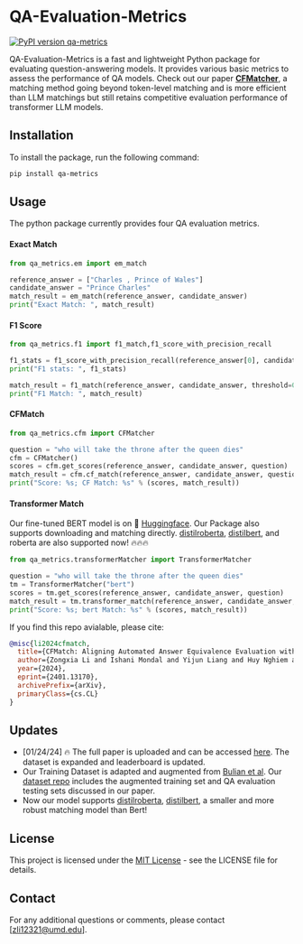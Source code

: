 # QA-Evaluation-Metrics

[![PyPI version qa-metrics](https://img.shields.io/pypi/v/qa-metrics.svg)](https://pypi.org/project/qa-metrics/) 


QA-Evaluation-Metrics is a fast and lightweight Python package for evaluating question-answering models. It provides various basic metrics to assess the performance of QA models. Check out our paper [**CFMatcher**](https://arxiv.org/abs/2401.13170), a matching method going beyond token-level matching and is more efficient than LLM matchings but still retains competitive evaluation performance of transformer LLM models.


## Installation

To install the package, run the following command:

```bash
pip install qa-metrics
```

## Usage

The python package currently provides four QA evaluation metrics.

#### Exact Match
```python
from qa_metrics.em import em_match

reference_answer = ["Charles , Prince of Wales"]
candidate_answer = "Prince Charles"
match_result = em_match(reference_answer, candidate_answer)
print("Exact Match: ", match_result)
```

#### F1 Score
```python
from qa_metrics.f1 import f1_match,f1_score_with_precision_recall

f1_stats = f1_score_with_precision_recall(reference_answer[0], candidate_answer)
print("F1 stats: ", f1_stats)

match_result = f1_match(reference_answer, candidate_answer, threshold=0.5)
print("F1 Match: ", match_result)
```

#### CFMatch
```python
from qa_metrics.cfm import CFMatcher

question = "who will take the throne after the queen dies"
cfm = CFMatcher()
scores = cfm.get_scores(reference_answer, candidate_answer, question)
match_result = cfm.cf_match(reference_answer, candidate_answer, question)
print("Score: %s; CF Match: %s" % (scores, match_result))
```

#### Transformer Match
Our fine-tuned BERT model is on 🤗 [Huggingface](https://huggingface.co/Zongxia/answer_equivalence_bert?text=The+goal+of+life+is+%5BMASK%5D.). Our Package also supports downloading and matching directly. [distilroberta](https://huggingface.co/Zongxia/answer_equivalence_distilroberta), [distilbert](https://huggingface.co/Zongxia/answer_equivalence_distilbert), and roberta are also supported now! 🔥🔥🔥

```python
from qa_metrics.transformerMatcher import TransformerMatcher

question = "who will take the throne after the queen dies"
tm = TransformerMatcher("bert")
scores = tm.get_scores(reference_answer, candidate_answer, question)
match_result = tm.transformer_match(reference_answer, candidate_answer, question)
print("Score: %s; bert Match: %s" % (scores, match_result))
```

If you find this repo avialable, please cite:
```bibtex
@misc{li2024cfmatch,
  title={CFMatch: Aligning Automated Answer Equivalence Evaluation with Expert Judgments For Open-Domain Question Answering}, 
  author={Zongxia Li and Ishani Mondal and Yijun Liang and Huy Nghiem and Jordan Boyd-Graber},
  year={2024},
  eprint={2401.13170},
  archivePrefix={arXiv},
  primaryClass={cs.CL}
}
```

## Updates
- [01/24/24] 🔥 The full paper is uploaded and can be accessed [here]([https://arxiv.org/abs/2310.14566](https://arxiv.org/abs/2401.13170)). The dataset is expanded and leaderboard is updated.
- Our Training Dataset is adapted and augmented from [Bulian et al](https://github.com/google-research-datasets/answer-equivalence-dataset). Our [dataset repo](https://github.com/zli12321/Answer_Equivalence_Dataset.git) includes the augmented training set and QA evaluation testing sets discussed in our paper.
- Now our model supports [distilroberta](https://huggingface.co/Zongxia/answer_equivalence_distilroberta), [distilbert](https://huggingface.co/Zongxia/answer_equivalence_distilbert), a smaller and more robust matching model than Bert!

## License

This project is licensed under the [MIT License](LICENSE.md) - see the LICENSE file for details.

## Contact

For any additional questions or comments, please contact [zli12321@umd.edu].

